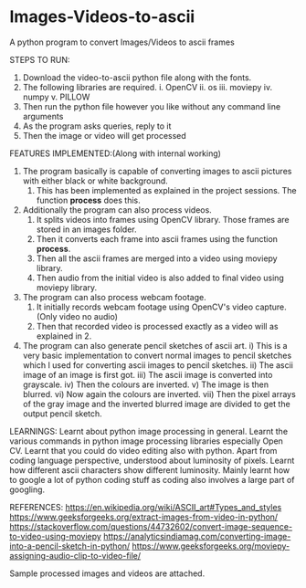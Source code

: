 # Images-Videos-to-ascii
A python program to convert Images/Videos to ascii frames

STEPS TO RUN:
1)  Download the video-to-ascii python file along with the fonts.
2)  The following libraries are required.
    i. OpenCV
    ii. os
    iii. moviepy
    iv. numpy
    v. PILLOW
4)  Then run the python file however you like without any command line arguments
5)  As the program asks queries, reply to it
6)  Then the image or video will get processed

FEATURES IMPLEMENTED:(Along with internal working)
1)  The program basically is capable of converting images to ascii pictures with either black or white background.
    1) This has been implemented as explained in the project sessions. The function **process** does this.
2)  Additionally the program can also process videos.
    1) It splits videos into frames using OpenCV library. Those frames are stored in an images folder.
    2) Then it converts each frame into ascii frames using the function **process**.
    3) Then all the ascii frames are merged into a video using moviepy library.
    4) Then audio from the initial video is also added to final video using moviepy library.
3) The program can also process webcam footage.
    1) It initially records webcam footage using OpenCV's video capture.(Only video no audio)
    2) Then that recorded video is processed exactly as a video will as explained in 2.
4) The program can also generate pencil sketches of ascii art.
    i) This is a very basic implementation to convert normal images to pencil sketches which I used for converting ascii images to pencil sketches.
    ii) The ascii image of an image is first got.
    iii) The ascii image is converted into grayscale.
    iv) Then the colours are inverted.
    v) The image is then blurred.
    vi) Now again the colours are inverted.
    vii) Then the pixel arrays of the gray image and the inverted blurred image are divided to get the output pencil sketch.
    
LEARNINGS:
Learnt about python image processing in general. Learnt the various commands in python image processing libraries especially Open CV. Learnt that you could do video editing also with python. Apart from coding language perspective, understood about luminosity of pixels. Learnt how different ascii characters show different luminosity. Mainly learnt how to google a lot of python coding stuff as coding also involves a large part of googling.

REFERENCES:
https://en.wikipedia.org/wiki/ASCII_art#Types_and_styles
https://www.geeksforgeeks.org/extract-images-from-video-in-python/
https://stackoverflow.com/questions/44732602/convert-image-sequence-to-video-using-moviepy
https://analyticsindiamag.com/converting-image-into-a-pencil-sketch-in-python/
https://www.geeksforgeeks.org/moviepy-assigning-audio-clip-to-video-file/

Sample processed images and videos are attached.
